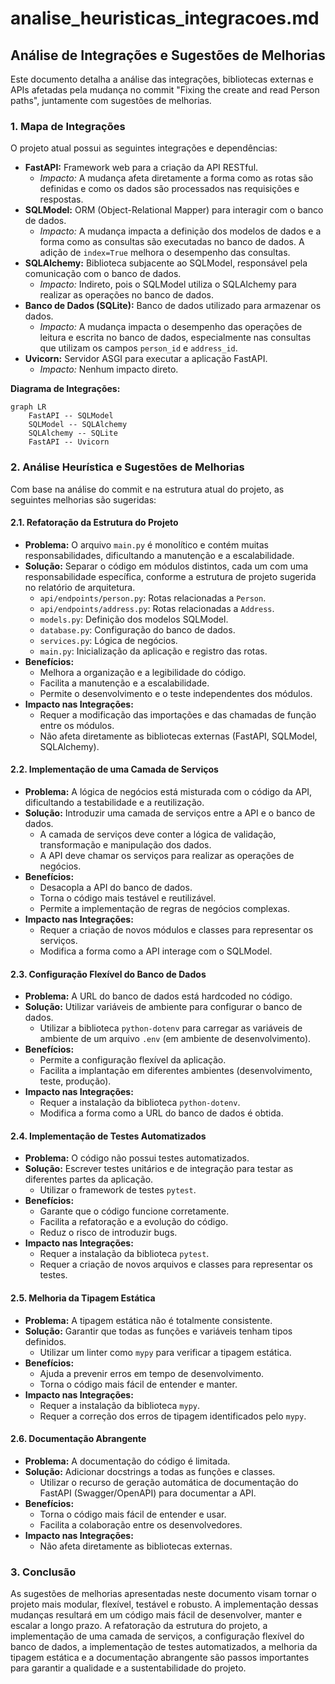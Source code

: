 # analise_heuristicas_integracoes.md

## Análise de Integrações e Sugestões de Melhorias

Este documento detalha a análise das integrações, bibliotecas externas e APIs afetadas pela mudança no commit "Fixing the create and read Person paths", juntamente com sugestões de melhorias.

### 1. Mapa de Integrações

O projeto atual possui as seguintes integrações e dependências:

*   **FastAPI:** Framework web para a criação da API RESTful.
    *   *Impacto:* A mudança afeta diretamente a forma como as rotas são definidas e como os dados são processados nas requisições e respostas.
*   **SQLModel:** ORM (Object-Relational Mapper) para interagir com o banco de dados.
    *   *Impacto:* A mudança impacta a definição dos modelos de dados e a forma como as consultas são executadas no banco de dados. A adição de `index=True` melhora o desempenho das consultas.
*   **SQLAlchemy:** Biblioteca subjacente ao SQLModel, responsável pela comunicação com o banco de dados.
    *   *Impacto:* Indireto, pois o SQLModel utiliza o SQLAlchemy para realizar as operações no banco de dados.
*   **Banco de Dados (SQLite):** Banco de dados utilizado para armazenar os dados.
    *   *Impacto:* A mudança impacta o desempenho das operações de leitura e escrita no banco de dados, especialmente nas consultas que utilizam os campos `person_id` e `address_id`.
*   **Uvicorn:** Servidor ASGI para executar a aplicação FastAPI.
    *   *Impacto:* Nenhum impacto direto.

**Diagrama de Integrações:**

```mermaid
graph LR
    FastAPI -- SQLModel
    SQLModel -- SQLAlchemy
    SQLAlchemy -- SQLite
    FastAPI -- Uvicorn
```

### 2. Análise Heurística e Sugestões de Melhorias

Com base na análise do commit e na estrutura atual do projeto, as seguintes melhorias são sugeridas:

#### 2.1. Refatoração da Estrutura do Projeto

*   **Problema:** O arquivo `main.py` é monolítico e contém muitas responsabilidades, dificultando a manutenção e a escalabilidade.
*   **Solução:** Separar o código em módulos distintos, cada um com uma responsabilidade específica, conforme a estrutura de projeto sugerida no relatório de arquitetura.
    *   `api/endpoints/person.py`: Rotas relacionadas a `Person`.
    *   `api/endpoints/address.py`: Rotas relacionadas a `Address`.
    *   `models.py`: Definição dos modelos SQLModel.
    *   `database.py`: Configuração do banco de dados.
    *   `services.py`: Lógica de negócios.
    *   `main.py`: Inicialização da aplicação e registro das rotas.
*   **Benefícios:**
    *   Melhora a organização e a legibilidade do código.
    *   Facilita a manutenção e a escalabilidade.
    *   Permite o desenvolvimento e o teste independentes dos módulos.
*   **Impacto nas Integrações:**
    *   Requer a modificação das importações e das chamadas de função entre os módulos.
    *   Não afeta diretamente as bibliotecas externas (FastAPI, SQLModel, SQLAlchemy).

#### 2.2. Implementação de uma Camada de Serviços

*   **Problema:** A lógica de negócios está misturada com o código da API, dificultando a testabilidade e a reutilização.
*   **Solução:** Introduzir uma camada de serviços entre a API e o banco de dados.
    *   A camada de serviços deve conter a lógica de validação, transformação e manipulação dos dados.
    *   A API deve chamar os serviços para realizar as operações de negócios.
*   **Benefícios:**
    *   Desacopla a API do banco de dados.
    *   Torna o código mais testável e reutilizável.
    *   Permite a implementação de regras de negócios complexas.
*   **Impacto nas Integrações:**
    *   Requer a criação de novos módulos e classes para representar os serviços.
    *   Modifica a forma como a API interage com o SQLModel.

#### 2.3. Configuração Flexível do Banco de Dados

*   **Problema:** A URL do banco de dados está hardcoded no código.
*   **Solução:** Utilizar variáveis de ambiente para configurar o banco de dados.
    *   Utilizar a biblioteca `python-dotenv` para carregar as variáveis de ambiente de um arquivo `.env` (em ambiente de desenvolvimento).
*   **Benefícios:**
    *   Permite a configuração flexível da aplicação.
    *   Facilita a implantação em diferentes ambientes (desenvolvimento, teste, produção).
*   **Impacto nas Integrações:**
    *   Requer a instalação da biblioteca `python-dotenv`.
    *   Modifica a forma como a URL do banco de dados é obtida.

#### 2.4. Implementação de Testes Automatizados

*   **Problema:** O código não possui testes automatizados.
*   **Solução:** Escrever testes unitários e de integração para testar as diferentes partes da aplicação.
    *   Utilizar o framework de testes `pytest`.
*   **Benefícios:**
    *   Garante que o código funcione corretamente.
    *   Facilita a refatoração e a evolução do código.
    *   Reduz o risco de introduzir bugs.
*   **Impacto nas Integrações:**
    *   Requer a instalação da biblioteca `pytest`.
    *   Requer a criação de novos arquivos e classes para representar os testes.

#### 2.5. Melhoria da Tipagem Estática

*   **Problema:** A tipagem estática não é totalmente consistente.
*   **Solução:** Garantir que todas as funções e variáveis tenham tipos definidos.
    *   Utilizar um linter como `mypy` para verificar a tipagem estática.
*   **Benefícios:**
    *   Ajuda a prevenir erros em tempo de desenvolvimento.
    *   Torna o código mais fácil de entender e manter.
*   **Impacto nas Integrações:**
    *   Requer a instalação da biblioteca `mypy`.
    *   Requer a correção dos erros de tipagem identificados pelo `mypy`.

#### 2.6. Documentação Abrangente

*   **Problema:** A documentação do código é limitada.
*   **Solução:** Adicionar docstrings a todas as funções e classes.
    *   Utilizar o recurso de geração automática de documentação do FastAPI (Swagger/OpenAPI) para documentar a API.
*   **Benefícios:**
    *   Torna o código mais fácil de entender e usar.
    *   Facilita a colaboração entre os desenvolvedores.
*   **Impacto nas Integrações:**
    *   Não afeta diretamente as bibliotecas externas.

### 3. Conclusão

As sugestões de melhorias apresentadas neste documento visam tornar o projeto mais modular, flexível, testável e robusto. A implementação dessas mudanças resultará em um código mais fácil de desenvolver, manter e escalar a longo prazo. A refatoração da estrutura do projeto, a implementação de uma camada de serviços, a configuração flexível do banco de dados, a implementação de testes automatizados, a melhoria da tipagem estática e a documentação abrangente são passos importantes para garantir a qualidade e a sustentabilidade do projeto.